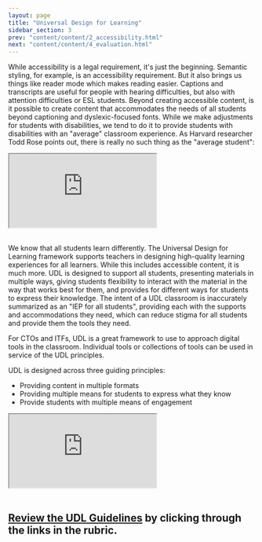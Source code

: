 ```yaml
---
layout: page
title: "Universal Design for Learning"
sidebar_section: 3
prev: "content/content/2_accessibility.html"
next: "content/content/4_evaluation.html"
---
```

While accessibility is a legal requirement, it's just the beginning. Semantic styling, for example, is an accessibility requirement. But it also brings us things like reader mode which makes reading easier. Captions and transcripts are useful for people with hearing difficulties, but also with attention difficulties or ESL students. Beyond creating accessible content, is it possible to create content that accommodates the needs of all students beyond captioning and dyslexic-focused fonts. While we make adjustments for students with disabilities, we tend to do it to provide students with disabilities with an "average" classroom experience. As Harvard researcher Todd Rose points out, there is really no such thing as the "average student":

<div class="embed-responsive embed-responsive-16by9" style="max-height: 500px; width: auto;">
  <iframe class="embed-responsive-item" src="https://www.youtube.com/embed/4eBmyttcfU4?rel=0"></iframe>
</div>
<br/>

We know that all students learn differently. The Universal Design for Learning framework supports teachers in designing high-quality learning experiences for all learners. While this includes accessible content, it is much more. UDL is designed to support all students, presenting materials in multiple ways, giving students flexibility to interact with the material in the way that works best for them, and provides for different ways for students to express their knowledge. The intent of a UDL classroom is inaccurately summarized as an "IEP for all students", providing each with the supports and accommodations they need, which can reduce stigma for all students and provide them the tools they need.

For CTOs and ITFs, UDL is a great framework to use to approach digital tools in the classroom. Individual tools or collections of tools can be used in service of the UDL principles.

UDL is designed across three guiding principles: 
* Providing content in multiple formats
* Providing multiple means for students to express what they know
* Provide students with multiple means of engagement

<div class="embed-responsive embed-responsive-16by9" style="max-height: 500px; width: auto;">
  <iframe class="embed-responsive-item" src="https://www.youtube.com/embed/bDvKnY0g6e4?rel=0"></iframe>
</div>
<br/>

## [Review the UDL Guidelines][1] by clicking through the links in the rubric.

[1]:	http://udlguidelines.cast.org/